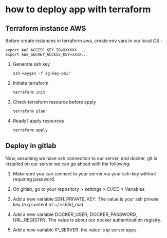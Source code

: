# how to deploy app with terraform

## Terraform instance AWS

Before create instances in terraform aws, create env vars in our local OS :

    
    export AWS_ACCESS_KEY_ID=XXXXXX....
    export AWS_SECRET_ACCESS_KEY=xXxX...
    

1. Generate ssh key 

    ```ssh-keygen -f sg-key-pair```

2. Initiate terraform

    ```terraform init```
    
3. Check terraform resource before apply

    ```terraform plan```

4. Ready? apply resources

    ```terraform apply```

## Deploy in gitlab

Now, assuming we have ssh connection to our server, and docker, git is installed on our server we can go ahead with the following:

1. Make sure you can connect to your server via your ssh-key without requiring password.

2. On gitlab, go to your repository > settings > CI/CD > Variables

3. Add a new variable SSH_PRIVATE_KEY. The value is your ssh private key (e.g content of ~/.ssh/id_rsa)

4. Add a new variable DOCKER_USER, DOCKER_PASSWORD, URL_REGISTRY. The value is about our docker authentication registry.

5. Add a new variable IP_SERVER. the value is ip server apps